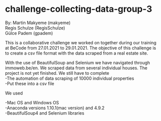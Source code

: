 # challenge-collecting-data-group-3

By: Martin Makyeme (makyeme)  
    Regis Schulze (RegisSchulze)  
    Gülce Padem (gpadem)  

This is a collaborative challenge we worked on together during our training at BeCode from 27.01.2021 to 29.01.2021.
The objective of this challenge is to create a csv file format with the data scraped from a real estate site.

With the use of BeautifulSoup and Selenium we have navigated through immoweb.be/en.
We scraped data from several individual houses.
The project is not yet finished. We still have to complete  
-The automation of data scraping of 10000 individual properties  
-Put these into a csv file  

We used  

-Mac OS and Windows OS  
-Anaconda versions 1.10.1(mac version) and 4.9.2  
-BeautifulSoup4 and Selenium libraries